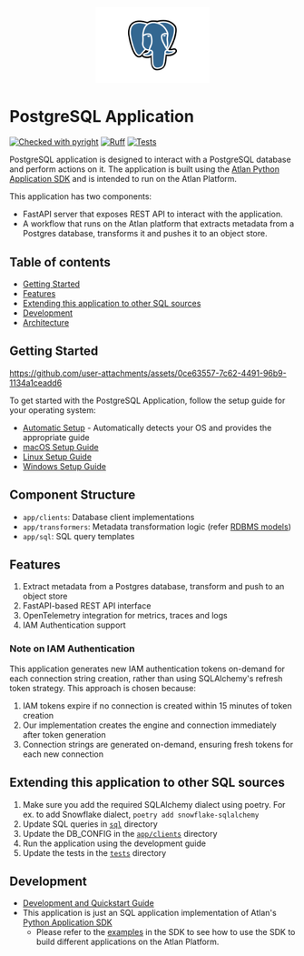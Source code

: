 <p align="center">
  <img src="./docs/images/postgres_logo.svg" alt="PostgreSQL Logo" width="200" height="auto">
</p>

# PostgreSQL Application

[![Checked with pyright](https://microsoft.github.io/pyright/img/pyright_badge.svg)](https://microsoft.github.io/pyright/)
[![Ruff](https://img.shields.io/endpoint?url=https://raw.githubusercontent.com/astral-sh/ruff/main/assets/badge/v2.json)](https://github.com/astral-sh/ruff)
[![Tests](https://github.com/atlanhq/atlan-postgres-app/actions/workflows/unit-tests.yml/badge.svg)](https://github.com/atlanhq/atlan-postgres-app/actions/workflows/unit-tests.yml)

PostgreSQL application is designed to interact with a PostgreSQL database and perform actions on it. The application is built using the [Atlan Python Application SDK](https://github.com/atlanhq/application-sdk) and is intended to run on the Atlan Platform.

This application has two components:

- FastAPI server that exposes REST API to interact with the application.
- A workflow that runs on the Atlan platform that extracts metadata from a Postgres database, transforms it and pushes it to an object store.

## Table of contents

- [Getting Started](#getting-started)
- [Features](#features)
- [Extending this application to other SQL sources](#extending-this-application-to-other-sql-sources)
- [Development](#development)
- [Architecture](./docs/ARCHITECTURE.md)

## Getting Started

https://github.com/user-attachments/assets/0ce63557-7c62-4491-96b9-1134a1ceadd6


To get started with the PostgreSQL Application, follow the setup guide for your operating system:

- [Automatic Setup](./.cursor/rules/setup.mdc) - Automatically detects your OS and provides the appropriate guide
- [macOS Setup Guide](./docs/setup/MAC.md)
- [Linux Setup Guide](./docs/setup/LINUX.md)
- [Windows Setup Guide](./docs/setup/WINDOWS.md)


## Component Structure

- `app/clients`: Database client implementations
- `app/transformers`: Metadata transformation logic (refer [RDBMS models](https://developer.atlan.com/models/rdbms/))
- `app/sql`: SQL query templates

## Features

1. Extract metadata from a Postgres database, transform and push to an object store
2. FastAPI-based REST API interface
3. OpenTelemetry integration for metrics, traces and logs
4. IAM Authentication support


### Note on IAM Authentication

This application generates new IAM authentication tokens on-demand for each connection string creation, rather than using SQLAlchemy's refresh token strategy. This approach is chosen because:

1. IAM tokens expire if no connection is created within 15 minutes of token creation
2. Our implementation creates the engine and connection immediately after token generation
3. Connection strings are generated on-demand, ensuring fresh tokens for each new connection

## Extending this application to other SQL sources

1. Make sure you add the required SQLAlchemy dialect using poetry. For ex. to add Snowflake dialect, `poetry add snowflake-sqlalchemy`
2. Update SQL queries in [`sql`](app/sql) directory
3. Update the DB_CONFIG in the [`app/clients`](app/clients) directory
4. Run the application using the development guide
5. Update the tests in the [`tests`](tests) directory

## Development

- [Development and Quickstart Guide](./docs/DEVELOPMENT.md)
- This application is just an SQL application implementation of Atlan's [Python Application SDK](https://github.com/atlanhq/application-sdk)
  - Please refer to the [examples](https://github.com/atlanhq/application-sdk/tree/main/examples) in the SDK to see how to use the SDK to build different applications on the Atlan Platform.
